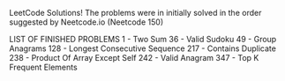 LeetCode Solutions! The problems were in initially solved 
in the order suggested by Neetcode.io (Neetcode 150)

LIST OF FINISHED PROBLEMS
1 - Two Sum
36 - Valid Sudoku
49 - Group Anagrams
128 - Longest Consecutive Sequence
217 - Contains Duplicate
238 - Product Of Array Except Self
242 - Valid Anagram
347 - Top K Frequent Elements